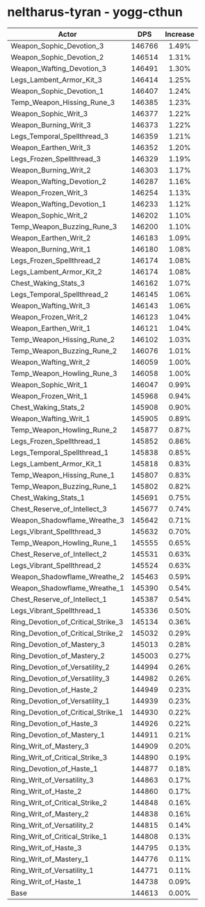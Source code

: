 # neltharus-tyran - yogg-cthun
| Actor | DPS | Increase |
|---|:---:|:---:|
|Weapon_Sophic_Devotion_3|146766|1.49%|
|Weapon_Sophic_Devotion_2|146514|1.31%|
|Weapon_Wafting_Devotion_3|146491|1.30%|
|Legs_Lambent_Armor_Kit_3|146414|1.25%|
|Weapon_Sophic_Devotion_1|146407|1.24%|
|Temp_Weapon_Hissing_Rune_3|146385|1.23%|
|Weapon_Sophic_Writ_3|146377|1.22%|
|Weapon_Burning_Writ_3|146373|1.22%|
|Legs_Temporal_Spellthread_3|146359|1.21%|
|Weapon_Earthen_Writ_3|146352|1.20%|
|Legs_Frozen_Spellthread_3|146329|1.19%|
|Weapon_Burning_Writ_2|146303|1.17%|
|Weapon_Wafting_Devotion_2|146287|1.16%|
|Weapon_Frozen_Writ_3|146254|1.13%|
|Weapon_Wafting_Devotion_1|146233|1.12%|
|Weapon_Sophic_Writ_2|146202|1.10%|
|Temp_Weapon_Buzzing_Rune_3|146200|1.10%|
|Weapon_Earthen_Writ_2|146183|1.09%|
|Weapon_Burning_Writ_1|146180|1.08%|
|Legs_Frozen_Spellthread_2|146174|1.08%|
|Legs_Lambent_Armor_Kit_2|146174|1.08%|
|Chest_Waking_Stats_3|146162|1.07%|
|Legs_Temporal_Spellthread_2|146145|1.06%|
|Weapon_Wafting_Writ_3|146143|1.06%|
|Weapon_Frozen_Writ_2|146123|1.04%|
|Weapon_Earthen_Writ_1|146121|1.04%|
|Temp_Weapon_Hissing_Rune_2|146102|1.03%|
|Temp_Weapon_Buzzing_Rune_2|146076|1.01%|
|Weapon_Wafting_Writ_2|146059|1.00%|
|Temp_Weapon_Howling_Rune_3|146058|1.00%|
|Weapon_Sophic_Writ_1|146047|0.99%|
|Weapon_Frozen_Writ_1|145968|0.94%|
|Chest_Waking_Stats_2|145908|0.90%|
|Weapon_Wafting_Writ_1|145905|0.89%|
|Temp_Weapon_Howling_Rune_2|145877|0.87%|
|Legs_Frozen_Spellthread_1|145852|0.86%|
|Legs_Temporal_Spellthread_1|145838|0.85%|
|Legs_Lambent_Armor_Kit_1|145818|0.83%|
|Temp_Weapon_Hissing_Rune_1|145807|0.83%|
|Temp_Weapon_Buzzing_Rune_1|145802|0.82%|
|Chest_Waking_Stats_1|145691|0.75%|
|Chest_Reserve_of_Intellect_3|145677|0.74%|
|Weapon_Shadowflame_Wreathe_3|145642|0.71%|
|Legs_Vibrant_Spellthread_3|145632|0.70%|
|Temp_Weapon_Howling_Rune_1|145555|0.65%|
|Chest_Reserve_of_Intellect_2|145531|0.63%|
|Legs_Vibrant_Spellthread_2|145524|0.63%|
|Weapon_Shadowflame_Wreathe_2|145463|0.59%|
|Weapon_Shadowflame_Wreathe_1|145390|0.54%|
|Chest_Reserve_of_Intellect_1|145387|0.54%|
|Legs_Vibrant_Spellthread_1|145336|0.50%|
|Ring_Devotion_of_Critical_Strike_3|145134|0.36%|
|Ring_Devotion_of_Critical_Strike_2|145032|0.29%|
|Ring_Devotion_of_Mastery_3|145013|0.28%|
|Ring_Devotion_of_Mastery_2|145003|0.27%|
|Ring_Devotion_of_Versatility_2|144994|0.26%|
|Ring_Devotion_of_Versatility_3|144982|0.26%|
|Ring_Devotion_of_Haste_2|144949|0.23%|
|Ring_Devotion_of_Versatility_1|144939|0.23%|
|Ring_Devotion_of_Critical_Strike_1|144930|0.22%|
|Ring_Devotion_of_Haste_3|144926|0.22%|
|Ring_Devotion_of_Mastery_1|144911|0.21%|
|Ring_Writ_of_Mastery_3|144909|0.20%|
|Ring_Writ_of_Critical_Strike_3|144890|0.19%|
|Ring_Devotion_of_Haste_1|144877|0.18%|
|Ring_Writ_of_Versatility_3|144863|0.17%|
|Ring_Writ_of_Haste_2|144860|0.17%|
|Ring_Writ_of_Critical_Strike_2|144848|0.16%|
|Ring_Writ_of_Mastery_2|144838|0.16%|
|Ring_Writ_of_Versatility_2|144815|0.14%|
|Ring_Writ_of_Critical_Strike_1|144808|0.13%|
|Ring_Writ_of_Haste_3|144795|0.13%|
|Ring_Writ_of_Mastery_1|144776|0.11%|
|Ring_Writ_of_Versatility_1|144771|0.11%|
|Ring_Writ_of_Haste_1|144738|0.09%|
|Base|144613|0.00%|
